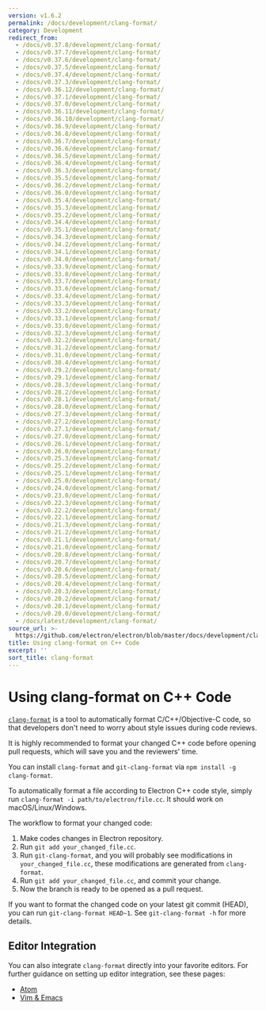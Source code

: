 ```yaml
---
version: v1.6.2
permalink: /docs/development/clang-format/
category: Development
redirect_from:
  - /docs/v0.37.8/development/clang-format/
  - /docs/v0.37.7/development/clang-format/
  - /docs/v0.37.6/development/clang-format/
  - /docs/v0.37.5/development/clang-format/
  - /docs/v0.37.4/development/clang-format/
  - /docs/v0.37.3/development/clang-format/
  - /docs/v0.36.12/development/clang-format/
  - /docs/v0.37.1/development/clang-format/
  - /docs/v0.37.0/development/clang-format/
  - /docs/v0.36.11/development/clang-format/
  - /docs/v0.36.10/development/clang-format/
  - /docs/v0.36.9/development/clang-format/
  - /docs/v0.36.8/development/clang-format/
  - /docs/v0.36.7/development/clang-format/
  - /docs/v0.36.6/development/clang-format/
  - /docs/v0.36.5/development/clang-format/
  - /docs/v0.36.4/development/clang-format/
  - /docs/v0.36.3/development/clang-format/
  - /docs/v0.35.5/development/clang-format/
  - /docs/v0.36.2/development/clang-format/
  - /docs/v0.36.0/development/clang-format/
  - /docs/v0.35.4/development/clang-format/
  - /docs/v0.35.3/development/clang-format/
  - /docs/v0.35.2/development/clang-format/
  - /docs/v0.34.4/development/clang-format/
  - /docs/v0.35.1/development/clang-format/
  - /docs/v0.34.3/development/clang-format/
  - /docs/v0.34.2/development/clang-format/
  - /docs/v0.34.1/development/clang-format/
  - /docs/v0.34.0/development/clang-format/
  - /docs/v0.33.9/development/clang-format/
  - /docs/v0.33.8/development/clang-format/
  - /docs/v0.33.7/development/clang-format/
  - /docs/v0.33.6/development/clang-format/
  - /docs/v0.33.4/development/clang-format/
  - /docs/v0.33.3/development/clang-format/
  - /docs/v0.33.2/development/clang-format/
  - /docs/v0.33.1/development/clang-format/
  - /docs/v0.33.0/development/clang-format/
  - /docs/v0.32.3/development/clang-format/
  - /docs/v0.32.2/development/clang-format/
  - /docs/v0.31.2/development/clang-format/
  - /docs/v0.31.0/development/clang-format/
  - /docs/v0.30.4/development/clang-format/
  - /docs/v0.29.2/development/clang-format/
  - /docs/v0.29.1/development/clang-format/
  - /docs/v0.28.3/development/clang-format/
  - /docs/v0.28.2/development/clang-format/
  - /docs/v0.28.1/development/clang-format/
  - /docs/v0.28.0/development/clang-format/
  - /docs/v0.27.3/development/clang-format/
  - /docs/v0.27.2/development/clang-format/
  - /docs/v0.27.1/development/clang-format/
  - /docs/v0.27.0/development/clang-format/
  - /docs/v0.26.1/development/clang-format/
  - /docs/v0.26.0/development/clang-format/
  - /docs/v0.25.3/development/clang-format/
  - /docs/v0.25.2/development/clang-format/
  - /docs/v0.25.1/development/clang-format/
  - /docs/v0.25.0/development/clang-format/
  - /docs/v0.24.0/development/clang-format/
  - /docs/v0.23.0/development/clang-format/
  - /docs/v0.22.3/development/clang-format/
  - /docs/v0.22.2/development/clang-format/
  - /docs/v0.22.1/development/clang-format/
  - /docs/v0.21.3/development/clang-format/
  - /docs/v0.21.2/development/clang-format/
  - /docs/v0.21.1/development/clang-format/
  - /docs/v0.21.0/development/clang-format/
  - /docs/v0.20.8/development/clang-format/
  - /docs/v0.20.7/development/clang-format/
  - /docs/v0.20.6/development/clang-format/
  - /docs/v0.20.5/development/clang-format/
  - /docs/v0.20.4/development/clang-format/
  - /docs/v0.20.3/development/clang-format/
  - /docs/v0.20.2/development/clang-format/
  - /docs/v0.20.1/development/clang-format/
  - /docs/v0.20.0/development/clang-format/
  - /docs/latest/development/clang-format/
source_url: >-
  https://github.com/electron/electron/blob/master/docs/development/clang-format.md
title: Using clang-format on C++ Code
excerpt: ''
sort_title: clang-format
---
```



<!--

Greetings, Electron hacker!

This file is generated automatically, so it should not be edited.

To make changes, head over to the electron/electron repository:

https://github.com/electron/electron/blob/master/docs/development/clang-format.md

-->

# Using clang-format on C++ Code

[`clang-format`](http://clang.llvm.org/docs/ClangFormat.html) is a tool to automatically format C/C++/Objective-C code, so that developers don't need to worry about style issues during code reviews.

It is highly recommended to format your changed C++ code before opening pull requests, which will save you and the reviewers' time.

You can install `clang-format` and `git-clang-format` via `npm install -g clang-format`.

To automatically format a file according to Electron C++ code style, simply run `clang-format -i path/to/electron/file.cc`. It should work on macOS/Linux/Windows.

The workflow to format your changed code:

1.  Make codes changes in Electron repository.
2.  Run `git add your_changed_file.cc`.
3.  Run `git-clang-format`, and you will probably see modifications in `your_changed_file.cc`, these modifications are generated from `clang-format`.
4.  Run `git add your_changed_file.cc`, and commit your change.
5.  Now the branch is ready to be opened as a pull request.

If you want to format the changed code on your latest git commit (HEAD), you can run `git-clang-format HEAD~1`. See `git-clang-format -h` for more details.

## Editor Integration

You can also integrate `clang-format` directly into your favorite editors. For further guidance on setting up editor integration, see these pages:

*   [Atom](https://atom.io/packages/clang-format)
*   [Vim & Emacs](http://clang.llvm.org/docs/ClangFormat.html#vim-integration)
